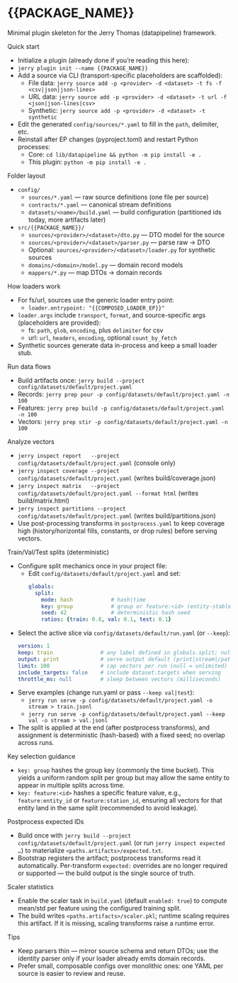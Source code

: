 # {{PACKAGE_NAME}}

Minimal plugin skeleton for the Jerry Thomas (datapipeline) framework.

Quick start
- Initialize a plugin (already done if you’re reading this here):
- `jerry plugin init --name {{PACKAGE_NAME}}`
- Add a source via CLI (transport-specific placeholders are scaffolded):
  - File data: `jerry source add -p <provider> -d <dataset> -t fs -f <csv|json|json-lines>`
  - URL data: `jerry source add -p <provider> -d <dataset> -t url -f <json|json-lines|csv>`
  - Synthetic: `jerry source add -p <provider> -d <dataset> -t synthetic`
- Edit the generated `config/sources/*.yaml` to fill in the `path`, delimiter, etc.
- Reinstall after EP changes (pyproject.toml) and restart Python processes:
  - Core: `cd lib/datapipeline && python -m pip install -e .`
  - This plugin: `python -m pip install -e .`

Folder layout
- `config/`
  - `sources/*.yaml` — raw source definitions (one file per source)
  - `contracts/*.yaml` — canonical stream definitions
  - `datasets/<name>/build.yaml` — build configuration (partitioned ids today, more artifacts later)
- `src/{{PACKAGE_NAME}}/`
  - `sources/<provider>/<dataset>/dto.py` — DTO model for the source
  - `sources/<provider>/<dataset>/parser.py` — parse raw → DTO
  - Optional: `sources/<provider>/<dataset>/loader.py` for synthetic sources
  - `domains/<domain>/model.py` — domain record models
  - `mappers/*.py` — map DTOs → domain records

How loaders work
- For fs/url, sources use the generic loader entry point:
  - `loader.entrypoint: "{{COMPOSED_LOADER_EP}}"`
- `loader.args` include `transport`, `format`, and source-specific args (placeholders are provided):
    - fs: `path`, `glob`, `encoding`, plus `delimiter` for csv
    - url: `url`, `headers`, `encoding`, optional `count_by_fetch`
- Synthetic sources generate data in-process and keep a small loader stub.

Run data flows
- Build artifacts once: `jerry build --project config/datasets/default/project.yaml`
- Records: `jerry prep pour -p config/datasets/default/project.yaml -n 100`
- Features: `jerry prep build -p config/datasets/default/project.yaml -n 100`
- Vectors: `jerry prep stir -p config/datasets/default/project.yaml -n 100`

Analyze vectors
- `jerry inspect report   --project config/datasets/default/project.yaml` (console only)
- `jerry inspect coverage --project config/datasets/default/project.yaml` (writes build/coverage.json)
- `jerry inspect matrix   --project config/datasets/default/project.yaml --format html` (writes build/matrix.html)
- `jerry inspect partitions --project config/datasets/default/project.yaml` (writes build/partitions.json)
- Use post-processing transforms in `postprocess.yaml` to keep coverage high
  (history/horizontal fills, constants, or drop rules) before serving vectors.

Train/Val/Test splits (deterministic)
- Configure split mechanics once in your project file:
  - Edit `config/datasets/default/project.yaml` and set:
    ```yaml
    globals:
      split:
        mode: hash            # hash|time
        key: group            # group or feature:<id> (entity-stable)
        seed: 42              # deterministic hash seed
        ratios: {train: 0.8, val: 0.1, test: 0.1}
    ```
- Select the active slice via `config/datasets/default/run.yaml` (or `--keep`):
  ```yaml
  version: 1
  keep: train               # any label defined in globals.split; null disables filtering
  output: print             # serve output default (print|stream|/path)
  limit: 100                # cap vectors per run (null = unlimited)
  include_targets: false    # include dataset.targets when serving
  throttle_ms: null         # sleep between vectors (milliseconds)
  ```
- Serve examples (change run.yaml or pass `--keep val|test`):
  - `jerry run serve -p config/datasets/default/project.yaml -o stream > train.jsonl`
  - `jerry run serve -p config/datasets/default/project.yaml --keep val -o stream > val.jsonl`
- The split is applied at the end (after postprocess transforms), and assignment
  is deterministic (hash-based) with a fixed seed; no overlap across runs.

Key selection guidance
- `key: group` hashes the group key (commonly the time bucket). This yields a uniform random split per group but may allow the same entity to appear in multiple splits across time.
- `key: feature:<id>` hashes a specific feature value, e.g., `feature:entity_id` or `feature:station_id`, ensuring all vectors for that entity land in the same split (recommended to avoid leakage).

Postprocess expected IDs
- Build once with `jerry build --project config/datasets/default/project.yaml` (or run `jerry inspect expected …`) to materialize `<paths.artifacts>/expected.txt`.
- Bootstrap registers the artifact; postprocess transforms read it automatically. Per-transform `expected:` overrides are no longer required or supported — the build output is the single source of truth.

Scaler statistics
- Enable the scaler task in `build.yaml` (default `enabled: true`) to compute mean/std per feature using the configured training split.
- The build writes `<paths.artifacts>/scaler.pkl`; runtime scaling requires this artifact. If it is missing, scaling transforms raise a runtime error.

Tips
- Keep parsers thin — mirror source schema and return DTOs; use the identity parser only if your loader already emits domain records.
- Prefer small, composable configs over monolithic ones: one YAML per source is easier to review and reuse.
